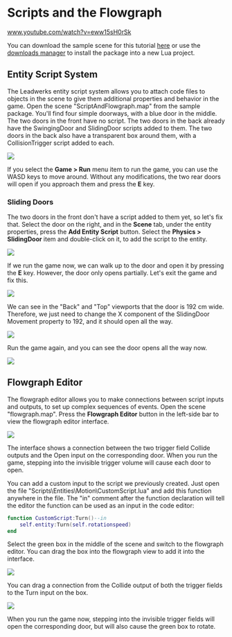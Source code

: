 # Scripts and the Flowgraph

www.youtube.com/watch?v=eww15sH0rSk

You can download the sample scene for this tutorial [here](https://www.leadwerks.com/community/files/file/3592-entity-scripts-sample/) or use the [downloads manager](downloadsmanager.md) to install the package into a new Lua project.

## Entity Script System

The Leadwerks entity script system allows you to attach code files to objects in the scene to give them additional properties and behavior in the game. Open the scene "ScriptAndFlowgraph.map" from the sample package. You'll find four simple doorways, with a blue door in the middle. The two doors in the front have no script. The two doors in the back already have the SwingingDoor and SlidingDoor scripts added to them. The two doors in the back also have a transparent box around them, with a CollisionTrigger script added to each.

![](https://github.com/UltraEngine/Documentation/blob/master/Images/ScriptAndFlowgraph.png?raw=true)

If you select the **Game > Run** menu item to run the game, you can use the WASD keys to move around. Without any modifications, the two rear doors will open if you approach them and press the **E** key.

### Sliding Doors

The two doors in the front don't have a script added to them yet, so let's fix that. Select the door on the right, and in the **Scene** tab, under the entity properties, press the **Add Entity Script** button. Select the **Physics > SlidingDoor** item and double-click on it, to add the script to the entity.

![](https://github.com/UltraEngine/Documentation/blob/master/Images/addscript1.png?raw=true)

If we run the game now, we can walk up to the door and open it by pressing the **E** key. However, the door only opens partially. Let's exit the game and fix this.

![](https://github.com/UltraEngine/Documentation/blob/master/Images/doorscript1.jpg?raw=true)

We can see in the "Back" and "Top" viewports that the door is 192 cm wide. Therefore, we just need to change the X component of the SlidingDoor Movement property to 192, and it should open all the way.

![](https://github.com/UltraEngine/Documentation/blob/master/Images/doorscript2.png?raw=true)

Run the game again, and you can see the door opens all the way now.

![](https://github.com/UltraEngine/Documentation/blob/master/Images/doorscript3.jpg?raw=true)

## Flowgraph Editor

The flowgraph editor allows you to make connections between script inputs and outputs, to set up complex sequences of events. Open the scene "flowgraph.map". Press the **Flowgraph Editor** button in the left-side bar to view the flowgraph editor interface.

![](https://github.com/UltraEngine/Documentation/blob/master/Images/flowgraphexample.png?raw=true)

The interface shows a connection between the two trigger field Collide outputs and the Open input on the corresponding door. When you run the game, stepping into the invisible trigger volume will cause each door to open.

You can add a custom input to the script we previously created. Just open the file "Scripts\Entities\Motion\CustomScript.lua" and add this function anywhere in the file. The "in" comment after the function declaration will tell the editor the function can be used as an input in the code editor:

```lua
function CustomScript:Turn()--in
	self.entity:Turn(self.rotationspeed)
end
```

Select the green box in the middle of the scene and switch to the flowgraph editor. You can drag the box into the flowgraph view to add it into the interface.

![](https://github.com/UltraEngine/Documentation/blob/master/Images/addentitytoflowgraph.gif?raw=true)

You can drag a connection from the Collide output of both the trigger fields to the Turn input on the box.

![](https://github.com/UltraEngine/Documentation/blob/master/Images/connect.gif?raw=true)

When you run the game now, stepping into the invisible trigger fields will open the corresponding door, but will also cause the green box to rotate.
